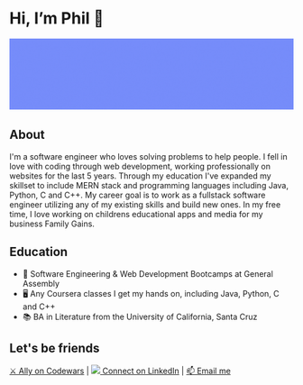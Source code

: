 <html>
<body>
  <h1>Hi, I’m Phil 👋 </h1>
  <img src="/github-profile-banner.gif" alt="Image that reads "Phil Garbrecht, Software Engineer, Java, Python, C, C++, Javascript, CSS, HTML">         <h2>About</h2>      
  <p>I'm a software engineer who loves solving problems to help people. I fell in love with coding through web development, working professionally on websites for the last 5 years. Through my education I've expanded my skillset to include MERN stack and programming languages including Java, Python, C and C++. My career goal is to work as a fullstack software engineer utilizing any of my existing skills and build new ones. In my free time, I love working on childrens educational apps and media for my business Family Gains.</p>                                                                                                                        
  <h2>Education</h2>                                                                                                                   
  <ul>
<li>🥾 Software Engineering & Web Development Bootcamps at General Assembly</li>
<li>🖥️ Any Coursera classes I get my hands on, including Java, Python, C and C++</li>
<li>📚 BA in Literature from the University of California, Santa Cruz</li>
  </ul>
  <h2>Let's be friends</h2> 
  <a href = "https://www.codewars.com/users/pgarbrecht">⚔️ Ally on Codewars</a> | <a href = "https://www.linkedin.com/in/philgarbrecht/"><img src="https://content.linkedin.com/content/dam/me/business/en-us/amp/brand-site/v2/bg/LI-Bug.svg.original.svg" width="25px" > Connect on LinkedIn</a> | <a href = "mailto: philgarbrecht@gmail.com">📫 Email me</a>                                                                                                                                                           
  </body>
</html>
